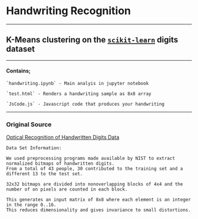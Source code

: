 # Handwriting Recognition

----

## K-Means clustering on the [`scikit-learn`](https://scikit-learn.org/stable/modules/generated/sklearn.datasets.load_digits.html) digits dataset

----

#### Contains;

```angular2html
`handwriting.ipynb` - Main analyis in jupyter notebook

`test.html` - Renders a handwriting sample as 8x8 array

`JsCode.js` - Javascript code that produces your handwriting
```
----

### Original Source

[Optical Recognition of Handwritten Digits Data](https://archive.ics.uci.edu/ml/datasets/Optical+Recognition+of+Handwritten+Digits)

```angular2html
Data Set Information:

We used preprocessing programs made available by NIST to extract normalized bitmaps of handwritten digits. 
From a total of 43 people, 30 contributed to the training set and a different 13 to the test set. 

32x32 bitmaps are divided into nonoverlapping blocks of 4x4 and the number of on pixels are counted in each block. 

This generates an input matrix of 8x8 where each element is an integer in the range 0..16. 
This reduces dimensionality and gives invariance to small distortions. 
```